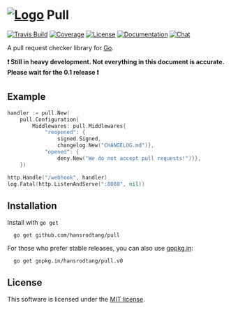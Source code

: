 # [![Logo](http://i.imgur.com/Dah4uoo.png)](http://hansrodtang.github.io/pull/) Pull
[![Travis Build](https://img.shields.io/travis/hansrodtang/pull.svg?style=flat)](https://travis-ci.org/hansrodtang/runcom) [![Coverage](https://img.shields.io/coveralls/hansrodtang/pull.svg?style=flat)](https://coveralls.io/r/hansrodtang/pull) [![License](http://img.shields.io/badge/license-MIT-blue.svg?style=flat)](http://choosealicense.com/licenses/mit/) [![Documentation](http://img.shields.io/badge/documentation-wiki-blue.svg?style=flat)](https://github.com/hansrodtang/pull/wiki) [![Chat](https://img.shields.io/badge/gitter-join%20chat%20%E2%86%92-brightgreen.svg?style=flat)](https://gitter.im/hansrodtang/pull)

A pull request checker library for [Go](http://golang.org).

**:heavy_exclamation_mark: Still in heavy development. Not everything in this document is accurate. Please wait for the 0.1 release :heavy_exclamation_mark:**

## Example

```go
handler := pull.New(
    pull.Configuration{
        Middlewares: pull.Middlewares{
            "reopened": {
                signed.Signed,
                changelog.New("CHANGELOG.md")},
            "opened": {
                deny.New("We do not accept pull requests!")}},
    })

http.Handle("/webhook", handler)
log.Fatal(http.ListenAndServe(":8080", nil))
```

## Installation
Install with `go get`

```
  go get github.com/hansrodtang/pull
```

For those who prefer stable releases, you can also use [gopkg.in](http://gopkg.in):

```
  go get gopkg.in/hansrodtang/pull.v0
```

## License
This software is licensed under the [MIT license](LICENSE.md).
